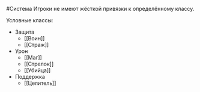#Система
Игроки не имеют жёсткой привязки к определённому классу. 

Условные классы:
- Защита
	- [[Воин]]
	- [[Страж]]
- Урон
	- [[Маг]]
	- [[Стрелок]]
	- [[Убийца]]
- Поддержка
	- [[Целитель]]